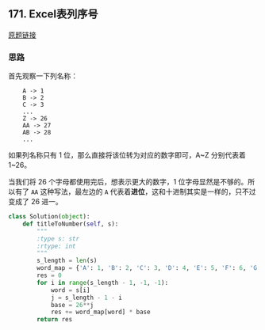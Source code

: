 ## 171. Excel表列序号

[原题链接](https://leetcode-cn.com/problems/excel-sheet-column-number/)

### 思路

首先观察一下列名称：

```
    A -> 1
    B -> 2
    C -> 3
    ...
    Z -> 26
    AA -> 27
    AB -> 28 
    ...
```

如果列名称只有 1 位，那么直接将该位转为对应的数字即可，A~Z 分别代表着 1~26。

当我们将 26 个字母都使用完后，想表示更大的数字，1 位字母显然是不够的。所以有了 `AA` 这种写法，最左边的 `A` 代表着**进位**，这和十进制其实是一样的，只不过变成了 26 进一。

```python
class Solution(object):
    def titleToNumber(self, s):
        """
        :type s: str
        :rtype: int
        """
        s_length = len(s)
        word_map = {'A': 1, 'B': 2, 'C': 3, 'D': 4, 'E': 5, 'F': 6, 'G': 7, 'H': 8, 'I': 9, 'J': 10, 'K': 11, 'L': 12, 'M': 13, 'N': 14, 'O': 15, 'P': 16, 'Q': 17, 'R': 18, 'S': 19, 'T': 20, 'U': 21, 'V': 22, 'W': 23, 'X': 24, 'Y': 25, 'Z': 26}
        res = 0
        for i in range(s_length - 1, -1, -1):
            word = s[i]
            j = s_length - 1 - i
            base = 26**j
            res += word_map[word] * base
        return res
```